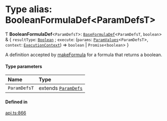 # Type alias: BooleanFormulaDef<ParamDefsT\>

Ƭ **BooleanFormulaDef**<`ParamDefsT`\>: [`BaseFormulaDef`](../interfaces/BaseFormulaDef.md)<`ParamDefsT`, `boolean`\> & { `resultType`: [`Boolean`](../enums/ValueType.md#boolean) ; `execute`: (`params`: [`ParamValues`](ParamValues.md)<`ParamDefsT`\>, `context`: [`ExecutionContext`](../interfaces/ExecutionContext.md)) => `boolean` \| `Promise`<`boolean`\>  }

A definition accepted by [makeFormula](../functions/makeFormula.md) for a formula that returns a boolean.

#### Type parameters

| Name | Type |
| :------ | :------ |
| `ParamDefsT` | extends [`ParamDefs`](ParamDefs.md) |

#### Defined in

[api.ts:866](https://github.com/coda/packs-sdk/blob/main/api.ts#L866)
